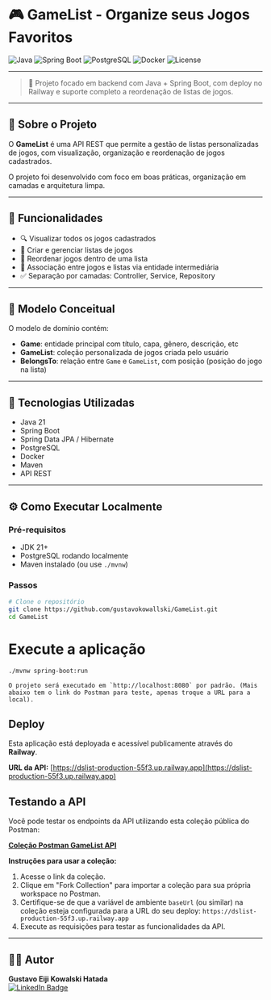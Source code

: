 # 🎮 GameList - Organize seus Jogos Favoritos

![Java](https://img.shields.io/badge/Java-21-blue)
![Spring Boot](https://img.shields.io/badge/Spring%20Boot-3.1-brightgreen)
![PostgreSQL](https://img.shields.io/badge/Database-PostgreSQL-blue)
![Docker](https://img.shields.io/badge/docker-enabled-blue)
![License](https://img.shields.io/badge/License-MIT-blue.svg)

---

> 📢 Projeto focado em backend com Java + Spring Boot, com deploy no Railway e suporte completo a reordenação de listas de jogos.

---

## 🔎 Sobre o Projeto

O **GameList** é uma API REST que permite a gestão de listas personalizadas de jogos, com visualização, organização e reordenação de jogos cadastrados.

O projeto foi desenvolvido com foco em boas práticas, organização em camadas e arquitetura limpa.

---

## 🧩 Funcionalidades

- 🔍 Visualizar todos os jogos cadastrados  
- 📝 Criar e gerenciar listas de jogos  
- 🔄 Reordenar jogos dentro de uma lista  
- 🔗 Associação entre jogos e listas via entidade intermediária  
- ✅ Separação por camadas: Controller, Service, Repository  

---

## 🧱 Modelo Conceitual

O modelo de domínio contém:

- **Game**: entidade principal com título, capa, gênero, descrição, etc  
- **GameList**: coleção personalizada de jogos criada pelo usuário  
- **BelongsTo**: relação entre `Game` e `GameList`, com posição (posição do jogo na lista)



---

## 🧰 Tecnologias Utilizadas

- Java 21  
- Spring Boot  
- Spring Data JPA / Hibernate  
- PostgreSQL  
- Docker  
- Maven  
- API REST  

---

## ⚙️ Como Executar Localmente

### Pré-requisitos
- JDK 21+  
- PostgreSQL rodando localmente  
- Maven instalado (ou use `./mvnw`)

### Passos

```bash
# Clone o repositório
git clone https://github.com/gustavokowallski/GameList.git
cd GameList
```
# Execute a aplicação
```bash
./mvnw spring-boot:run
```

    O projeto será executado em `http://localhost:8080` por padrão. (Mais abaixo tem o link do Postman para teste, apenas troque a URL para a local).

## Deploy

Esta aplicação está deployada e acessível publicamente através do **Railway**.

**URL da API:** [https://dslist-production-55f3.up.railway.app](https://dslist-production-55f3.up.railway.app)

## Testando a API

Você pode testar os endpoints da API utilizando esta coleção pública do Postman:

[**Coleção Postman GameList API**](https://nawszera.postman.co/workspace/nawszera's-Workspace~ea6779bc-203d-4c77-8395-e87a3f1091fa/collection/45108000-b29a0724-66f5-4da8-9db4-0e085172f89d?action=share&source=copy-link&creator=45108000)

**Instruções para usar a coleção:**

1.  Acesse o link da coleção.
2.  Clique em "Fork Collection" para importar a coleção para sua própria workspace no Postman.
3.  Certifique-se de que a variável de ambiente `baseUrl` (ou similar) na coleção esteja configurada para a URL do seu deploy: `https://dslist-production-55f3.up.railway.app`
4.  Execute as requisições para testar as funcionalidades da API.

---

## 👨‍💻 Autor

**Gustavo Eiji Kowalski Hatada**  
[![LinkedIn Badge](https://img.shields.io/badge/-Gustavo%20Kowalski-blue?style=flat&logo=Linkedin&logoColor=white)](https://www.linkedin.com/in/gustavokowalski/)

